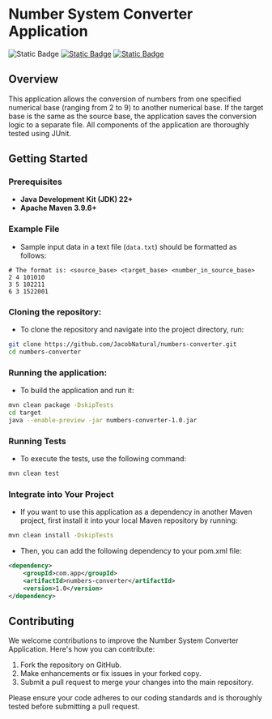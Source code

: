 
# Number System Converter Application

![Static Badge](https://img.shields.io/badge/Build-passing-flat)
[![Static Badge](https://img.shields.io/badge/Coverage-100%25-flat)](https://jacobnatural.github.io/numbers_converter/jacoco/index.html)
[![Static Badge](https://img.shields.io/badge/docs-blue)](https://jacobnatural.github.io/numbers_converter/apidocs/index.html)
## Overview
This application allows the conversion of numbers from one specified numerical base (ranging from 2 to 9) 
to another numerical base. If the target base is the same as the source base, the application saves the 
conversion logic to a separate file. All components of the application are thoroughly tested using JUnit.

## Getting Started


### Prerequisites

- **Java Development Kit (JDK) 22+**
- **Apache Maven 3.9.6+**

### Example File

- Sample input data in a text file (`data.txt`) should be formatted as follows:
```text
# The format is: <source_base> <target_base> <number_in_source_base>
2 4 101010  
3 5 102211  
6 3 1522001
```
### Cloning the repository:
- To clone the repository and navigate into the project directory, run:

```bash
git clone https://github.com/JacobNatural/numbers-converter.git
cd numbers-converter
```


### Running the application:
- To build the application and run it:
```bash
mvn clean package -DskipTests
cd target  
java --enable-preview -jar numbers-converter-1.0.jar
```

### Running Tests
- To execute the tests, use the following command:
```bash
mvn clean test
```


### Integrate into Your Project
- If you want to use this application as a dependency in another Maven project, 
first install it into your local Maven repository by running:
```bash
mvn clean install -DskipTests
```
- Then, you can add the following dependency to your pom.xml file:

```xml
<dependency>
    <groupId>com.app</groupId>
    <artifactId>numbers-converter</artifactId>
    <version>1.0</version>
</dependency>
```


## Contributing

We welcome contributions to improve the Number System Converter Application. Here's how you can contribute:

1. Fork the repository on GitHub.
2. Make enhancements or fix issues in your forked copy.
3. Submit a pull request to merge your changes into the main repository.

Please ensure your code adheres to our coding standards and is thoroughly tested before submitting a pull request.

